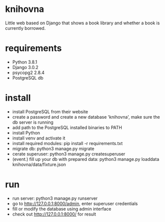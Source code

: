 # knihovna
Little web based on Django that shows a book library and whether a book is currently borrowed.

# requirements
- Python 3.8.1
- Django 3.0.2
- psycopg2 2.8.4
- PostgreSQL db

# install
- install PostgreSQL from their website
- create a password and create a new database 'knihovna', make sure the db server is running
- add path to the PostgreSQL installed binaries to PATH
- install Python
- install venv and activate it
- install required modules: pip install -r requirements.txt
- migrate db: python3 manage.py migrate
- cerate superuser: python3 manage.py createsuperuser
- (event.) fill up your db with prepared data: python3 manage.py loaddata knihovna/data/fixture.json


# run
- run server: python3 manage.py runserver
- go to http://127.0.0.1:8000/admin, enter superuser credentials
- fill or modify the database using admin interface
- check out http://127.0.0.1:8000/ for result
